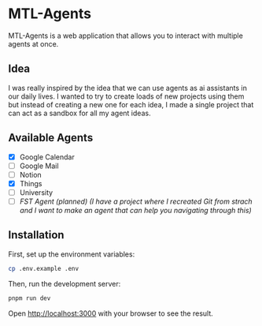 # MTL-Agents

MTL-Agents is a web application that allows you to interact with multiple agents at once.

## Idea

I was really inspired by the idea that we can use agents as ai assistants in our daily lives. I wanted to try to create loads of new projects using them but instead of creating a new one for each idea, I made a single project that can act as a sandbox for all my agent ideas.

## Available Agents

- [X] Google Calendar
- [ ] Google Mail
- [ ] Notion
- [X] Things
- [ ] University
- [ ] *FST Agent (planned) (I have a project where I recreated Git from strach and I want to make an agent that can help you navigating through this)*

## Installation


First, set up the environment variables:

```bash
cp .env.example .env
```


Then, run the development server:

```bash
pnpm run dev
```

Open [http://localhost:3000](http://localhost:3000) with your browser to see the result.
